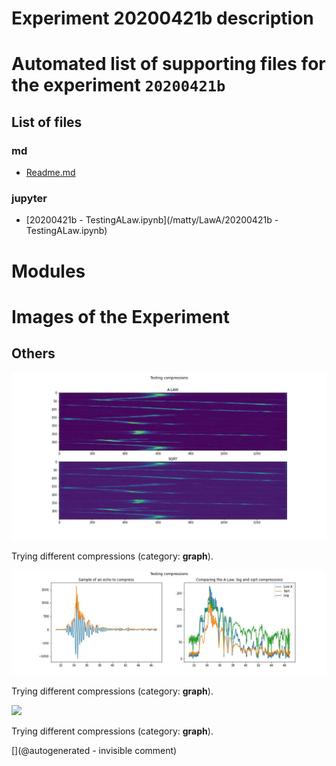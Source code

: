 # Experiment 20200421b description





# Automated list of supporting files for the __experiment `20200421b`__

## List of files

### md

* [Readme.md](/matty/LawA/Readme.md)


### jupyter

* [20200421b - TestingALaw.ipynb](/matty/LawA/20200421b - TestingALaw.ipynb)





# Modules





# Images of the Experiment

## Others

![](/matty/LawA/2d_comparison.jpg)

Trying different compressions (category: __graph__).

![](/matty/LawA/comparison.jpg)

Trying different compressions (category: __graph__).

![](/matty/LawA/Variant3.png)

Trying different compressions (category: __graph__).










[](@autogenerated - invisible comment)